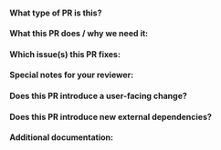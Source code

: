 <!--
PR REQUIREMENTS

The chart version must be bumped in chart.yaml. Then the chart must be linted by running scripts/lint.sh
-->


#### What type of PR is this?

<!-- 
bug
cleanup
documentation
feature
-->

#### What this PR does / why we need it:


#### Which issue(s) this PR fixes:


#### Special notes for your reviewer:


#### Does this PR introduce a user-facing change?


#### Does this PR introduce new external dependencies?


#### Additional documentation:

```docs

```
